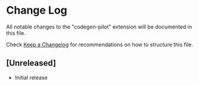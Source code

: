 # Change Log

All notable changes to the "codegen-pilot" extension will be documented in this file.

Check [Keep a Changelog](http://keepachangelog.com/) for recommendations on how to structure this file.

## [Unreleased]

- Initial release